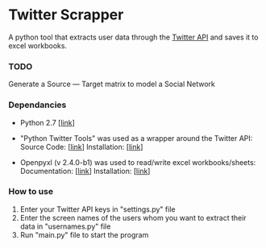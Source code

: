 # Twitter Scrapper
A python tool that extracts user data through the [Twitter API](https://dev.twitter.com/overview/documentation) and saves it to excel workbooks.

### TODO
Generate a Source &mdash; Target matrix to model a Social Network

### Dependancies
- Python 2.7 [[link](https://www.python.org/download/releases/2.7.6/)]

- "Python Twitter Tools" was used as a wrapper around the Twitter API:
Source Code: [[link](https://github.com/sixohsix/twitter)]
Installation: [[link](http://mike.verdone.ca/twitter/#install)]

- Openpyxl (v 2.4.0-b1) was used to read/write excel workbooks/sheets:
Documentation: [[link](https://openpyxl.readthedocs.io/en/default/index.html)]
Installation: [[link](https://pypi.python.org/pypi/openpyxl)]

### How to use
1. Enter your Twitter API keys in "settings.py" file
2. Enter the screen names of the users whom you want to extract their data in "usernames.py" file
3. Run "main.py" file to start the program